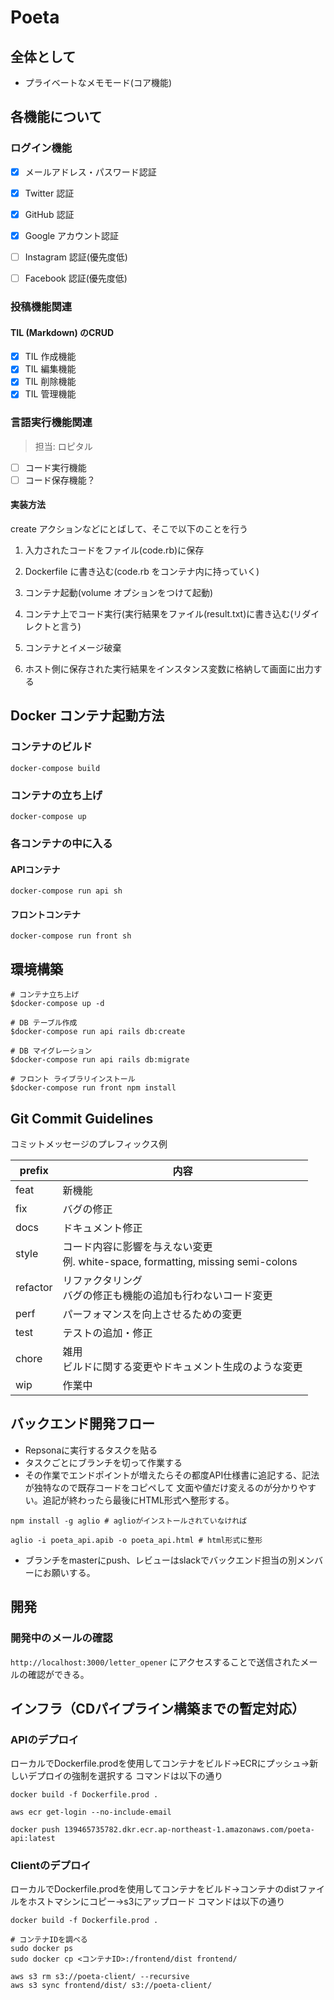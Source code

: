 # Poeta

## 全体として

- プライベートなメモモード(コア機能)

<!-- ・パブリックな記事モード -->

## 各機能について

### ログイン機能

- [x] メールアドレス・パスワード認証
- [x] Twitter 認証
- [x] GitHub 認証
- [x] Google アカウント認証

- [ ] Instagram 認証(優先度低)
- [ ] Facebook 認証(優先度低)

### 投稿機能関連

#### TIL (Markdown) のCRUD

- [x] TIL 作成機能
- [x] TIL 編集機能
- [x] TIL 削除機能
- [x] TIL 管理機能

### 言語実行機能関連

> 担当: ロピタル

- [ ] コード実行機能
- [ ] コード保存機能？

#### 実装方法

create アクションなどにとばして、そこで以下のことを行う

1. 入力されたコードをファイル(code.rb)に保存

2. Dockerfile に書き込む(code.rb をコンテナ内に持っていく)

3. コンテナ起動(volume オプションをつけて起動)

4. コンテナ上でコード実行(実行結果をファイル(result.txt)に書き込む(リダイレクトと言う)

5. コンテナとイメージ破棄

6. ホスト側に保存された実行結果をインスタンス変数に格納して画面に出力する

## Docker コンテナ起動方法

### コンテナのビルド

`docker-compose build`

### コンテナの立ち上げ

`docker-compose up`

### 各コンテナの中に入る

#### APIコンテナ

`docker-compose run api sh`

#### フロントコンテナ

`docker-compose run front sh`

## 環境構築

``` shell
# コンテナ立ち上げ
$docker-compose up -d

# DB テーブル作成
$docker-compose run api rails db:create

# DB マイグレーション
$docker-compose run api rails db:migrate

# フロント ライブラリインストール
$docker-compose run front npm install
```

## Git Commit Guidelines

コミットメッセージのプレフィックス例

|  prefix  | 内容 |
|----------|------|
| feat     |  新機能 |
| fix      |  バグの修正 |
| docs     |  ドキュメント修正 |
| style    |  コード内容に影響を与えない変更 <br> 例. white-space, formatting, missing semi-colons |
| refactor |  リファクタリング<br> バグの修正も機能の追加も行わないコード変更 |
| perf     |  パーフォマンスを向上させるための変更 |
| test     |  テストの追加・修正 |
| chore    |  雑用<br>ビルドに関する変更やドキュメント生成のような変更 |
| wip      |  作業中 |

## バックエンド開発フロー

- Repsonaに実行するタスクを貼る
- タスクごとにブランチを切って作業する
- その作業でエンドポイントが増えたらその都度API仕様書に追記する、記法が独特なので既存コードをコピペして
文面や値だけ変えるのが分かりやすい。追記が終わったら最後にHTML形式へ整形する。

``` shell
npm install -g aglio # aglioがインストールされていなければ

aglio -i poeta_api.apib -o poeta_api.html # html形式に整形
```

- ブランチをmasterにpush、レビューはslackでバックエンド担当の別メンバーにお願いする。

## 開発

### 開発中のメールの確認

`http://localhost:3000/letter_opener`
にアクセスすることで送信されたメールの確認ができる。

## インフラ（CDパイプライン構築までの暫定対応）
### APIのデプロイ
ローカルでDockerfile.prodを使用してコンテナをビルド→ECRにプッシュ→新しいデプロイの強制を選択する
コマンドは以下の通り
```
docker build -f Dockerfile.prod .
```
```
aws ecr get-login --no-include-email
```
```
docker push 139465735782.dkr.ecr.ap-northeast-1.amazonaws.com/poeta-api:latest
```

### Clientのデプロイ
ローカルでDockerfile.prodを使用してコンテナをビルド→コンテナのdistファイルをホストマシンにコピー→s3にアップロード
コマンドは以下の通り
```
docker build -f Dockerfile.prod .
```
```
# コンテナIDを調べる
sudo docker ps
sudo docker cp <コンテナID>:/frontend/dist frontend/
```
```
aws s3 rm s3://poeta-client/ --recursive
aws s3 sync frontend/dist/ s3://poeta-client/
```
